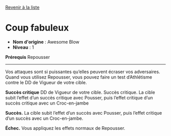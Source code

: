[Revenir à la liste](..)

# Coup fabuleux

 * **Nom d'origine** : Awesome Blow
 * **Niveau** : 1


<p><strong>Prérequis</strong> Repousser</p>
<hr>
<p>Vos attaques sont si puissantes qu’elles peuvent écraser vos adversaires. Quand vous utilisez Repousser, vous pouvez faire un test d’Athlétisme contre le DD de Vigueur de votre cible.</p>
<p><strong>Succès critique</strong> DD de Vigueur de votre cible. Succès critique. La cible subit l’effet d’un succès critique avec Pousser, puis l’effet critique d’un succès critique avec un Croc-en-jambe</p>
<p><strong>Succès.</strong> La cible subit l’effet d’un succès avec Pousser, puis l’effet critique d’un succès avec un Croc-en-jambe.</p>
<p><strong>Échec.</strong> Vous appliquez les effets normaux de Repousser.</p>